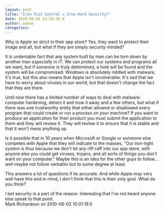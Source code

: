 ```yaml
---
layout: post
title: "Iron Fist Control = Iron Hard Security?"
date: 2010-06-01 23:32:36.0
author: mahon
categories: 
---
```

Why is Apple so strict in their app store? Yes, they want to protect their image and all, but what if they are simply security minded?

It is undeniable fact that any system built by man can be torn down by another man <em>especially in IT</em>. We can protect our systems and programs all we want, but if someone is truly determined, a hole will be found and the system will be compromised. Windows is absolutely riddled with malware, it's true, but this also means that Apple isn't invulnerable. It's sad that we have to worry about viruses in our world, but that doesn't change the fact that they are there.

Until now there has a limited number of ways to deal with malware: computer hardening, detect it and trow it away and a few others, but what if there was one trustworthy entity that either allowed or disallowed every program that could create or run a process on your machine? If you want to produce an application for their product you must submit the application to them and they will review it. They will review it to ensure that it is stable and that it won't mess anything up.

Is it possible that in 10 years when Microsoft or Google or someone else competes with Apple that they will indicate to the masses, "Our iron-tight system is thus because we don't let any riff-raff into our app store, with anyone else you could get viruses, trojans, and all sorts of things you don't want on your computer." Maybe this is an idea for the other guys to follow... well maybe not follow verbatim but to some degree at least.

This answers a lot of questions if its accurate. And while Apple may very well have this end in mind, I don't think that this is their only goal. What do you think?

<div class='archived comments'>

<div class='comment'>I bet security is a part of the reason. Interesting that I've not heard anyone else speak to that point.  <div class='by'>Mark Richardson on 2010-06-02 10:01:19.0  </div></div>
</div>